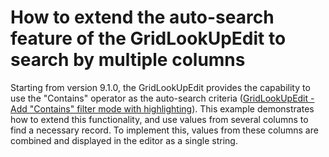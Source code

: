 # How to extend the auto-search feature of the GridLookUpEdit to search by multiple columns


<p>Starting from version 9.1.0, the GridLookUpEdit provides the capability to use the "Contains" operator as the auto-search criteria (<a href="https://www.devexpress.com/Support/Center/p/S30733">GridLookUpEdit - Add "Contains" filter mode with highlighting</a>). This example demonstrates how to extend this functionality, and use values from several columns to find a necessary record. To implement this, values from these columns are combined and displayed in the editor as a single string.</p>

<br/>


